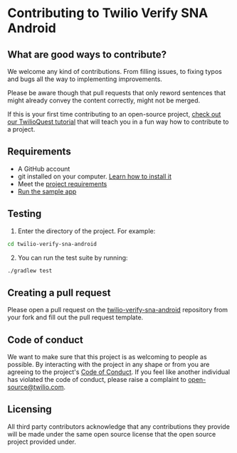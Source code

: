 # Contributing to Twilio Verify SNA Android
## What are good ways to contribute?
We welcome any kind of contributions. From filling issues, to fixing typos and bugs all the way to implementing improvements.

Please be aware though that pull requests that only reword sentences that might already convey the content correctly, might not be merged.

If this is your first time contributing to an open-source project, [check out our TwilioQuest tutorial](https://www.twilio.com/quest/learn/open-source) that will teach you in a fun way how to contribute to a project.

## Requirements
- A GitHub account
- git installed on your computer. [Learn how to install it](https://help.github.com/en/articles/set-up-git)
- Meet the [project requirements](./README.md#Requirements)
- [Run the sample app](./README.md#SampleApp)

## Testing
1. Enter the directory of the project. For example:

```bash
cd twilio-verify-sna-android
```
2. You can run the test suite by running:

```bash
./gradlew test
```

## Creating a pull request
Please open a pull request on the [twilio-verify-sna-android](https://github.com/twilio/twilio-verify-sna-android) repository from your fork and fill out the pull request template.

## Code of conduct
We want to make sure that this project is as welcoming to people as possible. By interacting with the project in any shape or from you are agreeing to the project's [Code of Conduct](./CODE_OF_CONDUCT.md). If you feel like another individual has violated the code of conduct, please raise a complaint to [open-source@twilio.com](mailto:open-source@twilio.com).

## Licensing
All third party contributors acknowledge that any contributions they provide will be made under the same open source license that the open source project provided under.
